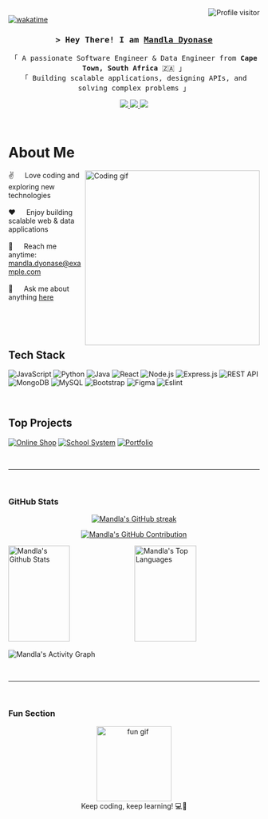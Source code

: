 <a href="https://komarev.com/ghpvc/?username=Mandla7784">
  <img align="right" src="https://komarev.com/ghpvc/?username=Mandla7784&label=Visitors&color=0e75b6&style=flat" alt="Profile visitor" />
</a>

[![wakatime](https://wakatime.com/badge/user/eebb3dd8-d9b2-40de-9b88-6fd6cac99dbc.svg)](https://wakatime.com/@eebb3dd8-d9b2-40de-9b88-6fd6cac99dbc)

<h3 align="center">
  <samp>&gt; Hey There! I am
    <b><a target="_blank" href="https://github.com/Mandla7784">Mandla Dyonase</a></b>
  </samp>
</h3>

<p align="center"> 
  <samp>
    「 A passionate Software Engineer & Data Engineer from <b>Cape Town, South Africa</b> 🇿🇦 」  
    <br>
    「 Building scalable applications, designing APIs, and solving complex problems 」  
  </samp>
</p>

<p align="center">
  <a href="https://www.linkedin.com/in/mandla-dyonase-83b008260/" target="_blank">
    <img src="https://img.shields.io/badge/LinkedIn-0077B5?style=for-the-badge&logo=linkedin&logoColor=white" />
  </a>
  <a href="https://discord.com/channels/@me" target="_blank">
    <img src="https://img.shields.io/badge/Discord-7289DA?style=for-the-badge&logo=discord&logoColor=white" />
  </a>
  <a href="https://github.com/Mandla7784" target="_blank">
    <img src="https://img.shields.io/badge/GitHub-181717?style=for-the-badge&logo=github&logoColor=white" />
  </a>
</p>

<br/>

<!-- About Section -->
# About Me

<p>
 <img align="right" width="350" src="https://media.giphy.com/media/bGgsc5mWoryfgKBx1u/giphy.gif" alt="Coding gif" />
  
 ✌️ &emsp; Love coding and exploring new technologies <br/><br/>
 ❤️ &emsp; Enjoy building scalable web & data applications <br/><br/>
 📧 &emsp; Reach me anytime: mandla.dyonase@example.com <br/><br/>
 💬 &emsp; Ask me about anything [here](https://github.com/Mandla7784/issues)
</p>

<br/><br/><br/>

## Tech Stack

![JavaScript](https://img.shields.io/badge/Javascript-F0DB4F?style=for-the-badge&labelColor=black&logo=javascript&logoColor=F0DB4F)
![Python](https://img.shields.io/badge/Python-3776AB?style=for-the-badge&logo=python&logoColor=white)
![Java](https://img.shields.io/badge/Java-007396?style=for-the-badge&logo=java&logoColor=white)
![React](https://img.shields.io/badge/React-61DAFB?style=for-the-badge&logo=react&logoColor=black)
![Node.js](https://img.shields.io/badge/Node.js-339933?style=for-the-badge&logo=node.js&logoColor=white)
![Express.js](https://img.shields.io/badge/Express.js-000000?style=for-the-badge&logo=express&logoColor=white)
![REST API](https://img.shields.io/badge/REST-API-F4A261?style=for-the-badge)
![MongoDB](https://img.shields.io/badge/MongoDB-4EA94B?style=for-the-badge&logo=mongodb&logoColor=white)
![MySQL](https://img.shields.io/badge/MySQL-4479A1?style=for-the-badge&logo=mysql&logoColor=white)
![Bootstrap](https://img.shields.io/badge/Bootstrap-563D7C?style=for-the-badge&logo=bootstrap&logoColor=white)
![Figma](https://img.shields.io/badge/Figma-F24E1E?style=for-the-badge&logo=figma&logoColor=white)
![Eslint](https://img.shields.io/badge/Eslint-4B32C3?style=for-the-badge&logo=eslint&logoColor=white)

<br/>

## Top Projects
[![Online Shop](https://github-readme-stats.vercel.app/api/pin/?username=Mandla7784&repo=online-shopping-Javascriptt&border_color=7F3FBF&bg_color=0D1117&title_color=C9D1D9&text_color=8B949E&icon_color=7F3FBF)](https://github.com/Mandla7784/online-shopping-Javascriptt)
[![School System](https://github-readme-stats.vercel.app/api/pin/?username=Mandla7784&repo=school-management-system&border_color=7F3FBF&bg_color=0D1117&title_color=C9D1D9&text_color=8B949E&icon_color=7F3FBF)](https://github.com/Mandla7784/school-management-system)
[![Portfolio](https://github-readme-stats.vercel.app/api/pin/?username=Mandla7784&repo=portfolio&border_color=7F3FBF&bg_color=0D1117&title_color=C9D1D9&text_color=8B949E&icon_color=7F3FBF)](https://github.com/Mandla7784/portfolio)

<br/>
<hr/>
<br/>

### GitHub Stats
<p align="center">
  <a href="https://github.com/Mandla7784">
    <img src="https://github-readme-streak-stats.herokuapp.com/?user=Mandla7784&theme=radical&border=7F3FBF&background=0D1117" alt="Mandla's GitHub streak"/>
  </a>
</p>

<p align="center">
  <a href="https://github.com/Mandla7784">
    <img src="https://github-profile-summary-cards.vercel.app/api/cards/profile-details?username=Mandla7784&theme=radical" alt="Mandla's GitHub Contribution"/>
  </a>
</p>

<a> 
  <a href="https://github.com/Mandla7784"><img alt="Mandla's Github Stats" src="https://denvercoder1-github-readme-stats.vercel.app/api?username=Mandla7784&show_icons=true&count_private=true&theme=react&border_color=7F3FBF&bg_color=0D1117&title_color=F85D7F&icon_color=F8D866" height="192px" width="49.5%"/></a>
  <a href="https://github.com/Mandla7784"><img alt="Mandla's Top Languages" src="https://denvercoder1-github-readme-stats.vercel.app/api/top-langs/?username=Mandla7784&langs_count=8&layout=compact&theme=react&border_color=7F3FBF&bg_color=0D1117&title_color=F85D7F&icon_color=F8D866" height="192px" width="49.5%"/></a>
  <br/>
</a>

![Mandla's Activity Graph](https://github-readme-activity-graph.vercel.app/graph?username=Mandla7784&custom_title=Mandla's%20GitHub%20Activity&bg_color=0D1117&color=7F3FBF&line=7F3FBF&point=7F3FBF&area_color=FFFFFF&title_color=FFFFFF&area=true)

<br/>
<hr/>
<br/>

### Fun Section
<p align="center">
  <img src="https://media.giphy.com/media/3o7aD2saalBwwftBIY/giphy.gif" width="150" alt="fun gif"/>
  <br>
  Keep coding, keep learning! 💻🚀
</p>
